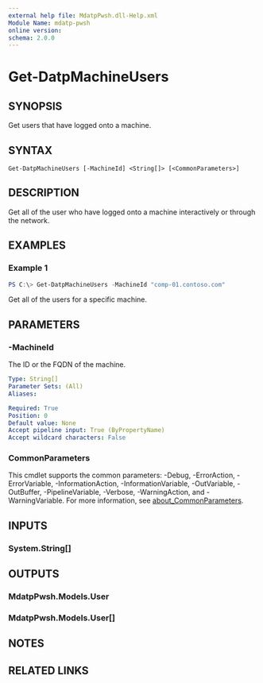 ```yaml
---
external help file: MdatpPwsh.dll-Help.xml
Module Name: mdatp-pwsh
online version:
schema: 2.0.0
---
```


# Get-DatpMachineUsers

## SYNOPSIS
Get users that have logged onto a machine.

## SYNTAX

```
Get-DatpMachineUsers [-MachineId] <String[]> [<CommonParameters>]
```

## DESCRIPTION
Get all of the user who have logged onto a machine interactively or through the network.

## EXAMPLES

### Example 1
```powershell
PS C:\> Get-DatpMachineUsers -MachineId "comp-01.contoso.com"
```

Get all of the users for a specific machine.

## PARAMETERS

### -MachineId
The ID or the FQDN of the machine.

```yaml
Type: String[]
Parameter Sets: (All)
Aliases:

Required: True
Position: 0
Default value: None
Accept pipeline input: True (ByPropertyName)
Accept wildcard characters: False
```

### CommonParameters
This cmdlet supports the common parameters: -Debug, -ErrorAction, -ErrorVariable, -InformationAction, -InformationVariable, -OutVariable, -OutBuffer, -PipelineVariable, -Verbose, -WarningAction, and -WarningVariable. For more information, see [about_CommonParameters](http://go.microsoft.com/fwlink/?LinkID=113216).

## INPUTS

### System.String[]

## OUTPUTS

### MdatpPwsh.Models.User

### MdatpPwsh.Models.User[]

## NOTES

## RELATED LINKS
